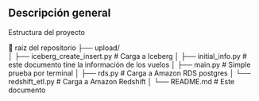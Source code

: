 ## Descripción general

Estructura del proyecto

📂 raíz del repositorio
├── upload/                
│   ├── iceberg_create_insert.py        # Carga a Iceberg
│   ├── initial_info.py                 # este documento tine la información de los vuelos
│   ├── main.py                         # Simple prueba por terminal
│   ├── rds.py                          # Carga a Amazon RDS postgres 
│   └── redshift_etl.py                 # Carga a Amazon Redshift
│
└── README.md                           # Este documento
